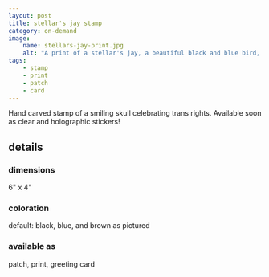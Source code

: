 ```yaml
---
layout: post
title: stellar's jay stamp
category: on-demand
image: 
    name: stellars-jay-print.jpg
    alt: "A print of a stellar's jay, a beautiful black and blue bird, about to take off from a branch"
tags:
    - stamp
    - print
    - patch
    - card
---
```


Hand carved stamp of a smiling skull celebrating trans rights. Available soon as clear and holographic stickers!

## details

### dimensions

6" x 4"

### coloration

default: black, blue, and brown as pictured

### available as

patch, print, greeting card
